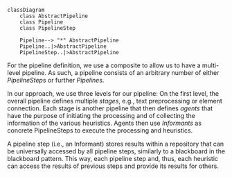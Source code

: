 
```mermaid
classDiagram
    class AbstractPipeline
    class Pipeline
    class PipelineStep

    Pipeline--> "*" AbstractPipeline
    Pipeline..|>AbstractPipeline
    PipelineStep..|>AbstractPipeline
```

For the pipeline definition, we use a composite to allow us to have a multi-level pipeline.
As such, a pipeline consists of an arbitrary number of either *PipelineStep*s or further *Pipeline*s.

In our approach, we use three levels for our pipeline:
On the first level, the overall pipeline defines multiple *stages*, e.g., text preprocessing or element connection.
Each stage is another pipeline that then defines *agents* that have the purpose of initiating the processing and of collecting the information of the various heuristics.
Agents then use *Informants* as concrete PipelineSteps to execute the processing and heuristics.

A pipeline step (i.e., an Informant) stores results within a repository that can be universally accessed by all pipeline steps, similarly to a blackboard in the blackboard pattern.
This way, each pipeline step and, thus, each heuristic can access the results of previous steps and provide its results for others.
